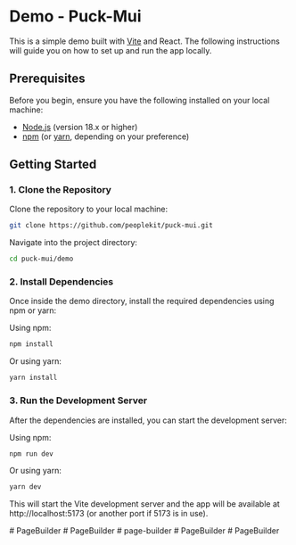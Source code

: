 # Demo - Puck-Mui

This is a simple demo built with [Vite](https://vitejs.dev/) and React. The following instructions will guide you on how to set up and run the app locally.

## Prerequisites

Before you begin, ensure you have the following installed on your local machine:

- [Node.js](https://nodejs.org/) (version 18.x or higher)
- [npm](https://www.npmjs.com/) (or [yarn](https://yarnpkg.com/), depending on your preference)

## Getting Started

### 1. Clone the Repository

Clone the repository to your local machine:

```bash
git clone https://github.com/peoplekit/puck-mui.git
```

Navigate into the project directory:

```bash
cd puck-mui/demo
```

### 2. Install Dependencies

Once inside the demo directory, install the required dependencies using npm or yarn:

Using npm:
```bash
npm install
```

Or using yarn:

```bash
yarn install
```

### 3. Run the Development Server

After the dependencies are installed, you can start the development server:

Using npm:
```bash
npm run dev
```

Or using yarn:

```bash
yarn dev
```

This will start the Vite development server and the app will be available at http://localhost:5173 (or another port if 5173 is in use).

#   P a g e B u i l d e r  
 #   P a g e B u i l d e r  
 #   p a g e - b u i l d e r  
 #   P a g e B u i l d e r  
 #   P a g e B u i l d e r  
 